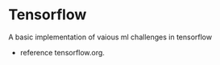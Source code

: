 # Tensorflow
A basic implementation of vaious ml challenges in tensorflow 
* reference tensorflow.org.
